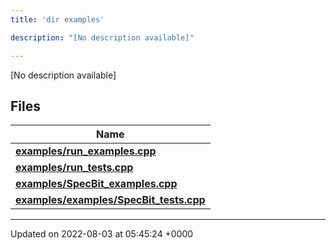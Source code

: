```yaml
---
title: 'dir examples'

description: "[No description available]"

---
```







[No description available]

## Files

| Name           |
| -------------- |
| **[examples/run_examples.cpp](/documentation/code/main/files/run__examples_8cpp/#file-run-examples.cpp)**  |
| **[examples/run_tests.cpp](/documentation/code/main/files/run__tests_8cpp/#file-run-tests.cpp)**  |
| **[examples/SpecBit_examples.cpp](/documentation/code/main/files/specbit__examples_8cpp/#file-specbit-examples.cpp)**  |
| **[examples/examples/SpecBit_tests.cpp](/documentation/code/main/files/examples_2specbit__tests_8cpp/#file-examples/specbit-tests.cpp)**  |






-------------------------------

Updated on 2022-08-03 at 05:45:24 +0000
